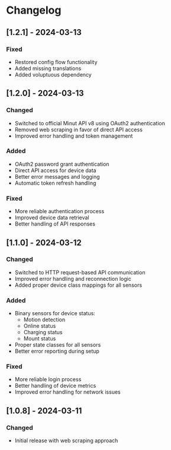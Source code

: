 # Changelog

## [1.2.1] - 2024-03-13

### Fixed
- Restored config flow functionality
- Added missing translations
- Added voluptuous dependency

## [1.2.0] - 2024-03-13

### Changed
- Switched to official Minut API v8 using OAuth2 authentication
- Removed web scraping in favor of direct API access
- Improved error handling and token management

### Added
- OAuth2 password grant authentication
- Direct API access for device data
- Better error messages and logging
- Automatic token refresh handling

### Fixed
- More reliable authentication process
- Improved device data retrieval
- Better handling of API responses

## [1.1.0] - 2024-03-12

### Changed
- Switched to HTTP request-based API communication
- Improved error handling and reconnection logic
- Added proper device class mappings for all sensors

### Added
- Binary sensors for device status:
  - Motion detection
  - Online status
  - Charging status
  - Mount status
- Proper state classes for all sensors
- Better error reporting during setup

### Fixed
- More reliable login process
- Better handling of device metrics
- Improved error handling for network issues

## [1.0.8] - 2024-03-11

### Changed
- Initial release with web scraping approach 
